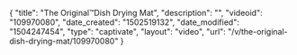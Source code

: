 {
    "title": "The Original&trade;Dish Drying Mat",
    "description": "",
    "videoid": "109970080",
    "date_created": "1502519132",
    "date_modified": "1504247454",
    "type": "captivate",
    "layout": "video",
    "url": "\/v\/the-original-dish-drying-mat\/109970080"
}